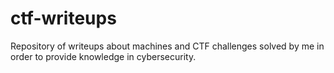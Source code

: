 # ctf-writeups
Repository of writeups about machines and CTF challenges solved by me in order to provide knowledge in cybersecurity.
